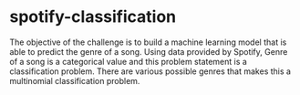 # spotify-classification
The objective of the challenge is to build a machine learning model that is able to predict the genre of a song. Using data provided by Spotify, Genre of a song is a categorical value and this problem statement is a classification problem. There are various possible genres that makes this a multinomial classification problem.
